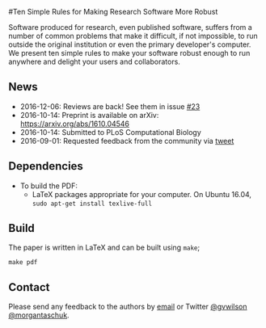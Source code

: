#Ten Simple Rules for Making Research Software More Robust

Software produced for research, even published software, suffers from a number of common problems that make it difficult, if not impossible, to run outside the original institution or even the primary developer's computer. We present ten simple rules to make your software robust enough to run anywhere and delight your users and collaborators.

## News

* 2016-12-06: Reviews are back! See them in issue [#23](https://github.com/oicr-gsi/robust-paper/issues/23)
* 2016-10-14: Preprint is available on arXiv: https://arxiv.org/abs/1610.04546 
* 2016-10-14: Submitted to PLoS Computational Biology
* 2016-09-01: Requested feedback from the community via [tweet](https://twitter.com/morgantaschuk/status/771325372566732800)


## Dependencies

* To build the PDF:
  * LaTeX packages appropriate for your computer. On Ubuntu 16.04, `sudo apt-get install texlive-full`

## Build

The paper is written in LaTeX and can be built using `make`;

    make pdf
 
## Contact
 
Please send any feedback to the authors by <a href="gvwilson@software-carpentry.org;morgan.taschuk@oicr.on.ca">email</a> or Twitter [@gvwilson](https://twitter.com/gvwilson) [@morgantaschuk](https://twitter.com/morgantaschuk). 
